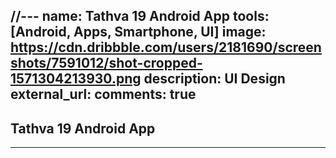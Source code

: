 //---
name: Tathva 19 Android App
tools: [Android, Apps, Smartphone, UI]
image: https://cdn.dribbble.com/users/2181690/screenshots/7591012/shot-cropped-1571304213930.png
description: UI Design
external_url:
comments: true
---
## **Tathva 19 Android App**
---